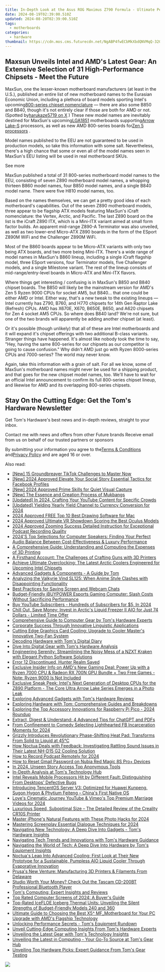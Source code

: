 ```yaml
---
title: In-Depth Look at the Asus ROG Maximus Z790 Formula - Ultimate Performance with Hybrid Thermal Management
date: 2024-08-19T02:39:00.510Z
updated: 2024-08-20T02:39:00.510Z
tags:
  - motherboards
categories:
  - hardware
thumbnail: https://cdn.mos.cms.futurecdn.net/NgABP4fwECbMkXbdQNVMqQ-320-80.jpg
---
```


## Maxsun Unveils Intel and AMD's Latest Gear: An Extensive Selection of 31 High-Performance Chipsets - Meet the Future

MaxSun, one the lesser-known motherboard manufacturers (at least in the U.S.), published an entire list of new motherboard names to the Eurasian Economic Union, including a plethora of board models sporting Intel's upcoming[800-series chipset nomenclature](https://tools.techidaily.com) — there are also some B850 and B840, though it's not entirely clear if those are both for AMD or not. (Spotted by[harukaze5719 on X](https://x.com/harukaze5719/status/1795781651248877963) ) These new model names are inevitably destined for MaxSun's upcoming[LGA1851](https://tools.techidaily.com) motherboards supporting[Arrow Lake-S](https://tools.techidaily.com) processors, as well as new AMD 800-series boards for[Zen 5 processors](https://tools.techidaily.com) .  
  
 Model names published to the EEU are not guaranteed to be used in production models, so take this information with some salt. Nevertheless, there's a high chance that some or even all of the model names seen in MaxSun's EEU listing will be used in real motherboard SKUs.

 See more

 MaxSun published a total of 31 800-series motherboard model names to the EEU, consisting of seven Z890 motherboard model names, a whopping thirteen B860 model names, four B850 model names, and a single B840 model name. There were five H810 model names, too.  
  
 Based on the names themselves, we can get a pretty good idea of each motherboard's capabilities. Out of the seven Z890 motherboard models, three appear to be flagship ATX models featuring MaxSun's iCraft nomenclature: the Vertex, Arctic, and Pacific. The last Z890 board on the list is the iCraft Z890 ITX, which is a Mini-ITX variant aimed at small form factor builds. An apparent mid-range Z890-A Terminator was also unveiled, as well as two lower-end Micro-ATX Z890 boards in the form of the ESport Z890M WiFi and the Challenger Z890M WiFi.  
  
 Most of the B860 boards appear to be Micro-ATX variants with only two being ATX boards, and two more being Mini-ITX. There's a wide range of model names in MaxSun's B860 lineup, including a single iCraft flagship model, three ESport versions, four Terminator models, five Challenger models, and a single Milestone variant. The rest of the lineup consists of mid-range/entry-level boards in Micro-ATX and Mini-ITX flavors.  
  
 Where things get interesting / confusing is in MaxSun's B850 and B840 chipset boards. The B850 will likely be the mainstream version for AMD's Zen 5 Ryzen 9000 CPUs for socket AM5, but B840... that one could be either AMD or Intel. Either way, that's a new tweak to the existing lineups — Intel currently has Z790, B760, and H770 chipsets for 14th Gen Raptor Lake (Refresh) CPUs. AMD has X670E, X670, B650E, B650, and A620 chipsets for Zen 4 socket AM5 CPUs. So where does B840 land? We're not sure, but one of the two brands will apparently be adding another chipset (at least).  
  
 Or it's possible (though unlikely) that all of these are Intel motherboards and it will expand it's chipset offerings with two additional B-class variants. Stranger things have happened. It's almost like nobody took the time to say, "Hey, having the same 800-series for our chipsets as our competitor is going to cause confusion." Why didn't AMD just go with Ryzen 8000-series CPUs and 7000-series? The world may never know.  
  
 Again, take this information with a grain of salt. For all we know, some of MaxSun's motherboard names might never be used for a shipping product, and that goes for the new chipset model names, too. We'll have to wait for an official Intel announcement to confirm its full 800-series chipset lineup, and likewise for AMD and its overlapping 800-series chipsets.

## Stay On the Cutting Edge: Get the Tom's Hardware Newsletter

 Get Tom's Hardware's best news and in-depth reviews, straight to your inbox.

 Contact me with news and offers from other Future brands  Receive email from us on behalf of our trusted partners or sponsors

 By submitting your information you agree to the[Terms & Conditions](https://futureplc.com/terms-conditions/) and[Privacy Policy](https://futureplc.com/privacy-policy/) and are aged 16 or over.

<ins class="adsbygoogle"
     style="display:block"
     data-ad-format="autorelaxed"
     data-ad-client="ca-pub-7571918770474297"
     data-ad-slot="1223367746"></ins>



<ins class="adsbygoogle"
     style="display:block"
     data-ad-client="ca-pub-7571918770474297"
     data-ad-slot="8358498916"
     data-ad-format="auto"
     data-full-width-responsive="true"></ins>

<span class="atpl-alsoreadstyle">Also read:</span>
<div><ul>
<li><a href="https://tiktok-videos.techidaily.com/new-15-groundbreayer-tiktok-challenges-to-master-now/"><u>[New] 15 Groundbreayer TikTok Challenges to Master Now</u></a></li>
<li><a href="https://facebook-videos.techidaily.com/new-2024-approved-elevate-your-social-story-essential-tactics-for-facebook-profiles/"><u>[New] 2024 Approved  Elevate Your Social Story  Essential Tactics for Facebook Profiles</u></a></li>
<li><a href="https://on-screen-recording.techidaily.com/new-2024-approved-prime-skills-for-quiet-visual-capture/"><u>[New] 2024 Approved  Prime Skills for Quiet Visual Capture</u></a></li>
<li><a href="https://facebook-video-share.techidaily.com/new-the-essence-and-creation-process-of-mukbangs/"><u>[New] The Essence and Creation Process of Mukbangs</u></a></li>
<li><a href="https://facebook-video-share.techidaily.com/updated-in-2024-crafting-your-youtube-content-for-specific-crowds/"><u>[Updated] In 2024, Crafting Your YouTube Content for Specific Crowds</u></a></li>
<li><a href="https://youtube-lab.techidaily.com/ed-yielding-yearly-yield-channel-to-currency-conversion-for-2024/"><u>[Updated] Yielding Yearly Yield  Channel to Currency Conversion for 2024</u></a></li>
<li><a href="https://extra-lessons.techidaily.com/2024-approved-free-top-10-best-drawing-software-for-mac/"><u>2024 Approved  FREE Top 10 Best Drawing Software for Mac</u></a></li>
<li><a href="https://fox-links.techidaily.com/2024-approved-ultimate-vr-showdown-scoring-the-best-oculus-models/"><u>2024 Approved  Ultimate VR Showdown  Scoring the Best Oculus Models</u></a></li>
<li><a href="https://video-screen-grab.techidaily.com/2024-approved-zooming-success-detailed-instruction-for-exceptional-podcast-recording-quality/"><u>2024 Approved  Zooming Success  Detailed Instruction for Exceptional Podcast Recording Quality</u></a></li>
<li><a href="https://hardware-tips.techidaily.com/2024s-top-selections-for-computer-speakers-finding-your-perfect-audio-balance-between-cost-effectiveness-and-luxury-performance/"><u>2024'S Top Selections for Computer Speakers: Finding Your Perfect Audio Balance Between Cost-Effectiveness & Luxury Performance</u></a></li>
<li><a href="https://hardware-tips.techidaily.com/a-comprehensive-guide-understanding-and-computing-the-expenses-of-3d-printing/"><u>A Comprehensive Guide: Understanding and Computing the Expenses of 3D Printing</u></a></li>
<li><a href="https://hardware-tips.techidaily.com/a-firsthand-account-the-challenges-of-crafting-guns-with-3d-printers/"><u>A Firsthand Account: The Challenges of Crafting Guns with 3D Printers</u></a></li>
<li><a href="https://hardware-tips.techidaily.com/1723175666318-achieve-ultimate-overclocking-the-latest-arctic-coolers-engineered-for-upcoming-intel-chipsets/"><u>Achieve Ultimate Overclocking: The Latest Arctic Coolers Engineered for Upcoming Intel Chipsets</u></a></li>
<li><a href="https://hardware-tips.techidaily.com/advanced-gadgets-and-components-a-guide-by-tom/"><u>Advanced Gadgets & Components - A Guide by Tom</u></a></li>
<li><a href="https://hardware-tips.techidaily.com/analyzing-the-valkyrie-vind-sl125-when-anime-style-clashes-with-disappointing-functionality/"><u>Analyzing the Valkyrie Vind SL125: When Anime Style Clashes with Disappointing Functionality</u></a></li>
<li><a href="https://video-capture.techidaily.com/best-practices-for-saving-screen-and-webcam-chats/"><u>Best Practices for Saving Screen and Webcam Chats</u></a></li>
<li><a href="https://hardware-tips.techidaily.com/budget-friendly-ibuypower-esports-gaming-computer-slash-costs-without-sacrificing-performance/"><u>Budget-Friendly iBUYPOWER Esports Gaming Computer: Slash Costs Without Sacrificing Performance</u></a></li>
<li><a href="https://youtube-clips.techidaily.com/buy-youtube-subscribers-hundreds-of-subscribers-for-5-in-2024/"><u>Buy YouTube Subscribers - Hundreds of Subscribers for $5, In 2024</u></a></li>
<li><a href="https://hardware-tips.techidaily.com/chill-out-save-money-invest-in-arctics-liquid-freezer-ii-aio-for-just-74-dollars-limited-time-offer/"><u>Chill Out, Save Money: Invest in Arctic's Liquid Freezer II AIO for Just 74 Dollars - Limited Time Offer</u></a></li>
<li><a href="https://hardware-tips.techidaily.com/comprehensive-guide-to-computer-gear-by-toms-hardware-experts/"><u>Comprehensive Guide to Computer Gear by Tom's Hardware Experts</u></a></li>
<li><a href="https://mondly-stories.techidaily.com/corporate-success-through-innovative-linguistic-applications/"><u>Corporate Success Through Innovative Linguistic Applications</u></a></li>
<li><a href="https://hardware-tips.techidaily.com/cutting-edge-graphics-card-cooling-upgrade-to-cooler-masters-innovative-two-fan-system/"><u>Cutting Edge Graphics Card Cooling: Upgrade to Cooler Master's Innovative Two-Fan System</u></a></li>
<li><a href="https://hardware-tips.techidaily.com/decoding-hardware-with-toms-digital-diary/"><u>Decoding Hardware with Tom's Digital Diary</u></a></li>
<li><a href="https://hardware-tips.techidaily.com/dive-into-digital-gear-with-toms-hardware-analysis/"><u>Dive Into Digital Gear with Tom's Hardware Analysis</u></a></li>
<li><a href="https://hardware-tips.techidaily.com/engineering-serenity-streamlining-the-noisy-mess-of-a-nzxt-kraken-with-elegant-python-software-solutions/"><u>Engineering Serenity: Streamlining the Noisy Mess of a NZXT Kraken with Elegant Python Software Solutions</u></a></li>
<li><a href="https://network-issues.techidaily.com/error-12-discontinued-hunter-realm-saved/"><u>Error 12 Discontinued, Hunter Realm Saved</u></a></li>
<li><a href="https://hardware-tips.techidaily.com/exclusive-insider-info-on-amds-new-gaming-deal-power-up-with-a-ryzen-7000-cpu-and-radeon-rx-700n-gpu-bundle-plus-two-free-games-note-ryzen-9000-is-not-inclu35/"><u>Exclusive Insider Info on AMD's New Gaming Deal: Power Up with a Ryzen 7000 CPU & Radeon RX 700N GPU Bundle + Two Free Games - Note: Ryzen 9000 Is Not Included</u></a></li>
<li><a href="https://hardware-tips.techidaily.com/exclusive-sneak-peek-intels-next-generation-of-desktop-cpus-for-the-z890-platform-the-core-ultra-arrow-lake-series-emerges-in-a-photo-leak/"><u>Exclusive Sneak Peek: Intel's Next Generation of Desktop CPUs for the Z890 Platform - The Core Ultra Arrow Lake Series Emerges in a Photo Leak</u></a></li>
<li><a href="https://hardware-tips.techidaily.com/exploring-advanced-gadgets-with-toms-hardware-reviewz/"><u>Exploring Advanced Gadgets with Tom's Hardware Reviewz</u></a></li>
<li><a href="https://hardware-tips.techidaily.com/exploring-hardware-with-tom-comprehensive-guides-and-breakdowns/"><u>Exploring Hardware with Tom: Comprehensive Guides and Breakdowns</u></a></li>
<li><a href="https://hardware-tips.techidaily.com/exploring-the-top-accessory-innovations-for-raspberry-pi-pico-2024-roundup/"><u>Exploring the Top Accessory Innovations for Raspberry Pi Pico - 2024 Roundup</u></a></li>
<li><a href="https://tech-revival.techidaily.com/extract-digest-and-understand-4-advanced-tips-for-chatgpt-and-pdfs/"><u>Extract, Digest & Understand: 4 Advanced Tips for ChatGPT and PDFs</u></a></li>
<li><a href="https://facebook-video-recording.techidaily.com/from-confinement-to-comedy-selecting-lighthearted-fb-incarceration-moments-for-2024/"><u>From Confinement to Comedy  Selecting Lighthearted FB Incarceration Moments for 2024</u></a></li>
<li><a href="https://hardware-tips.techidaily.com/grizzly-introduces-revolutionary-phase-shifting-heat-pad-transforms-from-solid-to-liquid-at-45c/"><u>Grizzly Introduces Revolutionary Phase-Shifting Heat Pad: Transforms From Solid to Liquid at 45°C</u></a></li>
<li><a href="https://hardware-tips.techidaily.com/how-noctua-deals-with-feedback-investigating-rattling-sound-issues-in-their-latest-nh-d15-g2-cooling-solution/"><u>How Noctua Deals with Feedback: Investigating Rattling Sound Issues in Their Latest NH-D15 G2 Cooling Solution</u></a></li>
<li><a href="https://video-screen-grab.techidaily.com/how-to-record-podcast-remotely-for-2024/"><u>How to Record Podcast Remotely for 2024</u></a></li>
<li><a href="https://easy-unlock-android.techidaily.com/how-to-reset-gmail-password-on-nubia-red-magic-8s-proplus-devices-by-drfone-android/"><u>How to Reset Gmail Password on Nubia Red Magic 8S Pro+ Devices</u></a></li>
<li><a href="https://instagram-videos.techidaily.com/in-2024-unseen-story-access-top-anonymous-tools/"><u>In 2024, Unseen Story Access  Top Anonymous Tools</u></a></li>
<li><a href="https://hardware-tips.techidaily.com/in-depth-analysis-at-toms-technology-hub/"><u>In-Depth Analysis at Tom's Technology Hub</u></a></li>
<li><a href="https://hardware-tips.techidaily.com/intel-reveals-mobile-processors-hit-by-different-fault-distinguishing-from-desktops-defective-bugs/"><u>Intel Reveals Mobile Processors Hit by Different Fault: Distinguishing From Desktops' Defective Bugs</u></a></li>
<li><a href="https://hardware-tips.techidaily.com/introducing-tencentos-server-v3-optimized-for-huawei-kunpeng-sugon-hygon-and-phytium-feiteng-chinas-first-native-os/"><u>Introducing TencentOS Server V3: Optimized for Huawei Kunpeng, Sugon Hygon & Phytium Feiteng – China's First Native OS</u></a></li>
<li><a href="https://youtube-zero.techidaily.com/-cinematic-journey-youtube-and-vimeos-top-premium-marriage-videos-for-2024/"><u>Love's Cinematic Journey  YouTube & Vimeo's Top Premium Marriage Videos for 2024</u></a></li>
<li><a href="https://hardware-tips.techidaily.com/luxurious-speed-suboptimal-size-the-detailed-review-of-the-creality-cr10s-printer/"><u>Luxurious Speed, Suboptimal Size – The Detailed Review of the Creality CR10S Printer</u></a></li>
<li><a href="https://extra-support.techidaily.com/master-iphones-natural-features-with-these-photo-hacks-for-2024/"><u>Master iPhone's Natural Features with These Photo Hacks for 2024</u></a></li>
<li><a href="https://extra-skills.techidaily.com/mastering-screenplay-essential-dialogue-techniques-for-2024/"><u>Mastering Screenplay  Essential Dialogue Techniques for 2024</u></a></li>
<li><a href="https://hardware-tips.techidaily.com/navigating-new-technology-a-deep-dive-into-gadgets-toms-hardware-insights/"><u>Navigating New Technology: A Deep Dive Into Gadgets - Tom's Hardware Insights</u></a></li>
<li><a href="https://hardware-tips.techidaily.com/navigating-tech-trends-and-innovations-with-toms-hardware-guidance/"><u>Navigating Tech Trends and Innovations with Tom's Hardware Guidance</u></a></li>
<li><a href="https://hardware-tips.techidaily.com/navigating-the-world-of-tech-a-deep-dive-into-hardware-by-toms-equipment-insights/"><u>Navigating the World of Tech: A Deep Dive Into Hardware by Tom's Equipment Insights</u></a></li>
<li><a href="https://hardware-tips.techidaily.com/noctuas-leap-into-advanced-cooling-first-look-at-their-new-prototype-for-a-sustainable-pumpless-aio-liquid-cooler-through-evaporative-innovation/"><u>Noctua's Leap Into Advanced Cooling: First Look at Their New Prototype for a Sustainable, Pumpless AIO Liquid Cooler Through Evaporative Innovation</u></a></li>
<li><a href="https://hardware-tips.techidaily.com/prusas-new-venture-manufacturing-3d-printers-and-filaments-from-delaware/"><u>Prusa's New Venture: Manufacturing 3D Printers & Filaments From Delaware</u></a></li>
<li><a href="https://hardware-tips.techidaily.com/studio-worth-your-money-check-out-the-tascam-cd-200bt-professional-bluetooth-player/"><u>Studio Worth Your Money? Check Out the Tascam CD-200BT Professional Bluetooth Player</u></a></li>
<li><a href="https://hardware-tips.techidaily.com/toms-computing-expert-insights-and-reviews/"><u>Tom's Computing: Expert Insights and Reviews</u></a></li>
<li><a href="https://hardware-tips.techidaily.com/top-rated-computer-screens-of-2024-a-buyers-guide/"><u>Top Rated Computer Screens of 2024: A Buyer's Guide</u></a></li>
<li><a href="https://hardware-tips.techidaily.com/top-rated-icefloe-iceberg-thermal-units-unveiling-the-silent-strengths-of-budget-friendly-models-240-and-360/"><u>Top-Rated IceFLOE Iceberg Thermal Units: Unveiling the Silent Strengths of Budget-Friendly Models 240 and 360</u></a></li>
<li><a href="https://hardware-tips.techidaily.com/ultimate-guide-to-choosing-the-best-x5-mfmotherboard-for-your-pc-upgrade-with-amds-flagship-technology/"><u>Ultimate Guide to Choosing the Best X5^ MF_Motherboard for Your PC Upgrade with AMD's Flagship Technology</u></a></li>
<li><a href="https://hardware-tips.techidaily.com/unlocking-performance-secrets-toms-equipment-rundown/"><u>Unlocking Performance Secrets - Tom's Equipment Rundown</u></a></li>
<li><a href="https://hardware-tips.techidaily.com/unveil-cutting-edge-computing-insights-from-toms-hardware-experts/"><u>Unveil Cutting-Edge Computing Insights From Tom's Hardware Experts</u></a></li>
<li><a href="https://hardware-tips.techidaily.com/unveiling-the-latest-gear-with-toms-technology-insights/"><u>Unveiling the Latest Gear with Tom's Technology Insights</u></a></li>
<li><a href="https://hardware-tips.techidaily.com/unveiling-the-latest-in-computing-your-go-to-source-at-toms-gear-hub/"><u>Unveiling the Latest in Computing - Your Go-To Source at Tom's Gear Hub</u></a></li>
<li><a href="https://hardware-tips.techidaily.com/unveiling-top-hardware-picks-expert-guidance-from-toms-gear-testing/"><u>Unveiling Top Hardware Picks: Expert Guidance From Tom's Gear Testing</u></a></li>
</ul></div>

<!-- affiliate ads begin -->
<a href="https://shop.systoolsgroup.com/affiliate.php?ACCOUNT=SYSTOOBY&AFFILIATE=108875&PATH=https%3A%2F%2Fwww.systoolsgroup.com%3FAFFILIATE%3D108875%26RESOURCE%3DSysTools%2BSQL%2BRecovery"><img src="https://www.systoolsgroup.com/box/sql-recovery.png" border="0"></a>
<!-- affiliate ads end -->